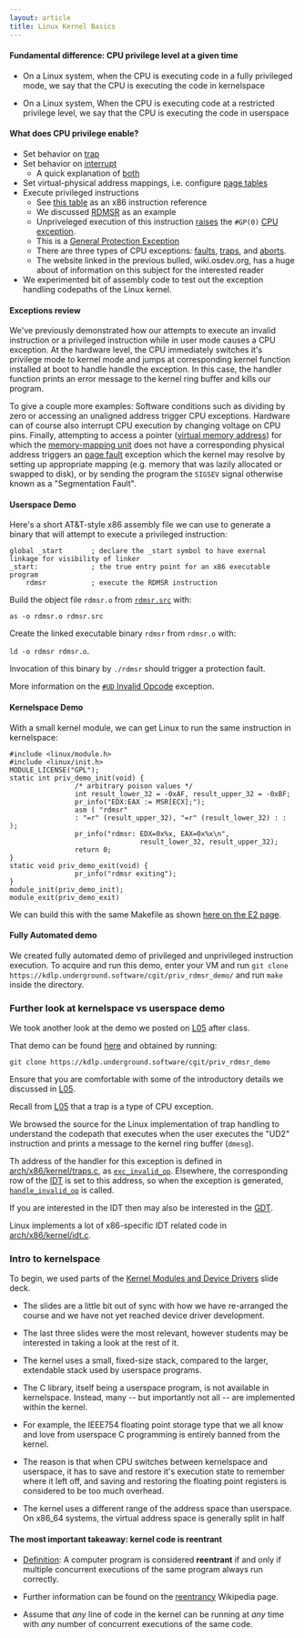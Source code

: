 ```yaml
---
layout: article
title: Linux Kernel Basics
---
```

#### Fundamental difference: CPU privilege level at a given time

* On a Linux system, when the CPU is executing code in a fully privileged mode, we say that the CPU is executing the code in kernelspace

* On a Linux system, When the CPU is executing code at a restricted privilege level, we say that the CPU is executing the code in userspace

#### What does CPU privilege enable?
* Set behavior on [trap](https://en.wikipedia.org/wiki/Interrupt#Terminology)
* Set behavior on [interrupt](https://en.wikipedia.org/wiki/Interrupt)
    * A quick explanation of [both](https://stackoverflow.com/questions/3149175/what-is-the-difference-between-trap-and-interrupt)
* Set virtual-physical address mappings, i.e. configure [page tables](https://en.wikipedia.org/wiki/Page_table)
* Execute privileged instructions
    * See [this table](https://www.felixcloutier.com/x86/) as an x86 instruction reference
    * We discussed [RDMSR](https://www.felixcloutier.com/x86/rdmsr) as an example
	* Unpriveleged execution of this instruction [raises](https://www.felixcloutier.com/x86/rdmsr#protected-mode-exceptions) the `#GP(0)` [CPU exception](https://wiki.osdev.org/Exceptions).
	* This is a [General Protection Exception](https://wiki.osdev.org/Exceptions#General_Protection_Fault)
	* There are three types of CPU exceptions: [faults](https://wiki.osdev.org/Exceptions#Faults),  [traps](https://wiki.osdev.org/Exceptions#Traps), and [aborts](https://wiki.osdev.org/Exceptions#Aborts).
	* The website linked in the previous bulled, wiki.osdev.org, has a huge about of information on this subject for the interested reader
* We experimented bit of assembly code to test out the exception handling codepaths of the Linux kernel.

#### Exceptions review

We've previously demonstrated how our attempts
to execute an invalid instruction or a privileged
instruction while in user mode causes a CPU
exception. At the hardware level, the CPU
immediately switches it's privilege mode to kernel mode
and jumps at corresponding kernel function installed
at boot to handle handle the exception. In this case,
the handler function prints an error message to the
kernel ring buffer and kills our program.


To give a couple more examples:
Software conditions such as dividing by zero or accessing an unaligned address trigger CPU exceptions. Hardware can of course also interrupt CPU execution by changing voltage on CPU pins. Finally, attempting to access a pointer
([virtual memory address](https://en.wikipedia.org/wiki/Virtual_memory)) for which the
[memory-mapping unit](https://en.wikipedia.org/wiki/Memory_management_unit) does not have a corresponding physical address triggers an
[page fault](https://wiki.osdev.org/Exceptions#Page_Fault)
exception which the kernel may resolve by setting up appropriate mapping (e.g. memory that was lazily allocated or swapped to disk), or by sending the program the `SIGSEV` signal otherwise known as a "Segmentation Fault".

#### Userspace Demo

Here's a short AT&T-style x86 assembly file we can use to generate a binary that will attempt to execute a privileged instruction:

```
global _start		; declare the _start symbol to have exernal linkage for visibility of linker
_start:				; the true entry point for an x86 executable program
	rdmsr			; execute the RDMSR instruction
```

Build the object file `rdmsr.o` from [`rdmsr.src`](https://kdlp.underground.software/cgit/priv_rdmsr_demo/tree/rdmsr.src) with:

`as -o rdmsr.o rdmsr.src`

Create the linked executable binary `rdmsr` from `rdmsr.o` with:

`ld -o rdmsr rdmsr.o`.

Invocation of this binary by `./rdmsr` should trigger a protection fault.

More information on the [`#UD` Invalid Opcode](https://wiki.osdev.org/Exceptions#Invalid_Opcode) exception.

#### Kernelspace Demo

With a small kernel module, we can get Linux to run the same instruction in kernelspace:

```
#include <linux/module.h>
#include <linux/init.h>
MODULE_LICENSE("GPL");
static int priv_demo_init(void) {
                /* arbitrary poison values */
                int result_lower_32 = -0xAF, result_upper_32 = -0xBF;
                pr_info("EDX:EAX := MSR[ECX];");
                asm ( "rdmsr"
                : "=r" (result_upper_32), "=r" (result_lower_32) : : );
                pr_info("rdmsr: EDX=0x%x, EAX=0x%x\n",
                                result_lower_32, result_upper_32);
                return 0;
}
static void priv_demo_exit(void) {
                pr_info("rdmsr exiting");
}
module_init(priv_demo_init);
module_exit(priv_demo_exit)
```

We can build this with the same Makefile as shown [here on the E2 page](https://kdlp.underground.software/course/fall2023/assignments/E2.md).

#### Fully Automated demo

We created fully automated demo of privileged and unprivileged instruction execution.
To acquire and run this demo, enter your VM and run `git clone https://kdlp.underground.software/cgit/priv_rdmsr_demo/` and run `make` inside the directory.

### Further look at kernelspace vs userspace demo

We took another look at the demo we posted on [L05](L05.md) after class.

That demo can be found
[here](https://kdlp.underground.software/cgit/priv_rdmsr_demo/) and obtained by running:

    git clone https://kdlp.underground.software/cgit/priv_rdmsr_demo

Ensure that you are comfortable with some of the introductory details
we discussed in [L05](L05.md).

Recall from [L05](L05.md) that a trap is a type of CPU exception.

We browsed the source for the Linux implementation of trap handling to understand the codepath that executes when the user executes the "UD2" instruction and prints a message to the kernel ring buffer (`dmesg`).

Th address of the handler for this exception is defined  in
[arch/x86/kernel/traps.c](https://elixir.bootlin.com/linux/v6.5.5/source/arch/x86/kernel/traps.c), as
[`exc_invalid_op`](https://elixir.bootlin.com/linux/v6.5.5/source/arch/x86/kernel/traps.c#L336).
Elsewhere, the corresponding row of the
[IDT](https://wiki.osdev.org/IDT)
is set to this address, so when the exception is generated,
[`handle_invalid_op`](https://elixir.bootlin.com/linux/v6.5.5/source/arch/x86/kernel/traps.c#L292) is called.

If you are interested in the IDT then may also be interested in the
[GDT](https://wiki.osdev.org/GDT).

Linux implements a lot of x86-specific IDT related code in
[arch/x86/kernel/idt.c](https://elixir.bootlin.com/linux/v6.5.5/source/arch/x86/kernel/idt.c).

### Intro to kernelspace

To begin, we used parts of the [Kernel Modules and Device Drivers](https://kdlp.underground.software/course/slides/modules_drivers.html) slide deck.

* The slides are a little bit out of sync with how we have re-arranged the course and we have not yet reached device driver development.

* The last three slides were the most relevant, however students may be interested in taking a look at the rest of it.

* The kernel uses a small, fixed-size stack, compared to the larger, extendable stack used by userspace programs.

* The C library, itself being a userspace program, is not available in kernelspace. Instead, many -- but importantly not all -- are implemented within the kernel.

* For example, the IEEE754 floating point storage type that we all know and love from userspace C programming is entirely banned from the kernel.

* The reason is that when CPU switches between kernelspace and userspace, it has to save and restore it's execution state to remember where it left off, and saving and restoring the floating point registers is considered to be too much overhead.

* The kernel uses a different range of the address space than userspace. On x86_64 systems, the virtual address space is generally split in half

#### The most important takeaway: kernel code is **reentrant**

* <u>Definition</u>: A computer program is considered **reentrant** if and only if multiple concurrent executions of the same program always run correctly.

* Further information can be found on the [reentrancy](https://en.wikipedia.org/wiki/Reentrancy_(computing)) Wikipedia page.

* Assume that *any* line of code in the kernel can be running at *any* time with *any* number of concurrent executions of the same code.
